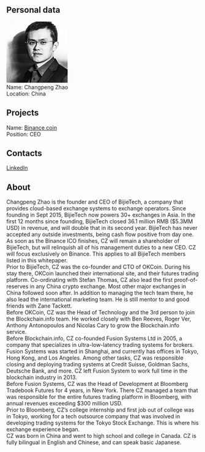 ## Personal data
![ photo](../people/photo/changpeng_zhao.jpg)  
Name: Changpeng Zhao     
Location: China
## Projects 
Name: [Binance coin](../projects/binance_coin.md)  
Position: CEO
## Contacts
[LinkedIn](https://www.linkedin.com/in/cpzhao/)  
## About
Changpeng Zhao is the founder and CEO of BijieTech, a company that
provides cloud-based exchange systems to exchange
operators. Since founding in Sept 2015, BijieTech now powers
30+ exchanges in Asia. In the first 12 months since founding,
BijieTech closed 36.1 million RMB ($5.3MM USD) in revenue,
and will double that in its second year. BijieTech has never
accepted any outside investments, being cash flow positive
from day one.    
As soon as the Binance ICO finishes, CZ will remain a shareholder of BijieTech, but
will relinquish all of his management duties to a new CEO. CZ will focus exclusively
on Binance. This applies to all BijieTech members listed in this whitepaper.  
Prior to BijieTech, CZ was the co-founder and CTO of OKCoin. During his stay
there, OKCoin launched their international site, and their futures trading platform.
Co-ordinating with Stefan Thomas, CZ also lead the first proof-of-reserves in any
China crypto exchange. Most other major exchanges in China followed soon after.
In addition to managing the tech team there, he also lead the international marketing
team. He is still mentor to and good friends with Zane Tackett.   
Before OKCoin, CZ was the Head of Technology and the 3rd person to join the
Blockchain.info team. He worked closely with Ben Reeves, Roger Ver, Anthony
Antonopoulos and Nicolas Cary to grow the Blockchain.info service.  
Before Blockchain.info, CZ co-founded Fusion Systems Ltd in 2005, a company that
specializes in ultra-low-latency trading systems for brokers. Fusion Systems was
started in Shanghai, and currently has offices in Tokyo, Hong Kong, and Los
Angeles. Among other tasks, CZ was responsible closing and deploying trading
systems at Credit Suisse, Goldman Sachs, Deutsche Bank, and more. CZ left
Fusion System to work full time in the blockchain industry in 2013.  
Before Fusion Systems, CZ was the Head of Development at Bloomberg Tradebook
Futures for 4 years, in New York. There CZ managed a team that was responsible
for the entire futures trading platform in Bloomberg, with annual revenues exceeding
$300 million USD.  
Prior to Bloomberg, CZ’s college internship and first job out of college was in Tokyo,
working for a tech outsource company that was involved in developing trading
systems for the Tokyo Stock Exchange. This is where his exchange experience
began.  
CZ was born in China and went to high school and college in Canada. CZ is fully
bilingual in English and Chinese, and can speak basic Japanese.  